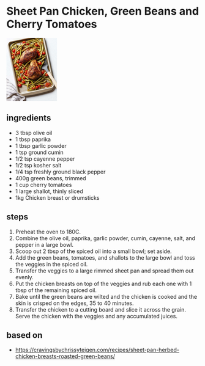 # Sheet Pan Chicken, Green Beans and Cherry Tomatoes

![Sheet Pan Chicken, Green Beans and Cherry Tomatoes](images/sheet-pan-chicken-green-beans-and-cherry-tomatoes.jpg)

## ingredients

- 3 tbsp olive oil
- 1 tbsp paprika
- 1 tbsp garlic powder
- 1 tsp ground cumin
- 1/2 tsp cayenne pepper
- 1/2 tsp kosher salt
- 1/4 tsp freshly ground black pepper
- 400g green beans, trimmed
- 1 cup cherry tomatoes
- 1 large shallot, thinly sliced
- 1kg Chicken breast or drumsticks

## steps

1. Preheat the oven to 180C.
2. Combine the olive oil, paprika, garlic powder, cumin, cayenne, salt, and pepper in a large bowl.
3. Scoop out 2 tbsp of the spiced oil into a small bowl; set aside.
4. Add the green beans, tomatoes, and shallots to the large bowl and toss the veggies in the spiced oil.
5. Transfer the veggies to a large rimmed sheet pan and spread them out evenly.
6. Put the chicken breasts on top of the veggies and rub each one with 1 tbsp of the remaining spiced oil.
7. Bake until the green beans are wilted and the chicken is cooked and the skin is crisped on the edges, 35 to 40 minutes.
8. Transfer the chicken to a cutting board and slice it across the grain. Serve the chicken with the veggies and any accumulated juices.

## based on

- https://cravingsbychrissyteigen.com/recipes/sheet-pan-herbed-chicken-breasts-roasted-green-beans/
